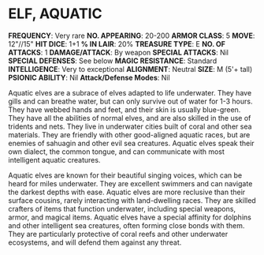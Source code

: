 # ELF, AQUATIC

**FREQUENCY**: Very rare
**NO. APPEARING**: 20-200
**ARMOR CLASS**: 5
**MOVE**: 12"//15"
**HIT DICE**: 1+1
**% IN LAIR**: 20%
**TREASURE TYPE**: E
**NO. OF ATTACKS**: 1
**DAMAGE/ATTACK**: By weapon
**SPECIAL ATTACKS**: Nil
**SPECIAL DEFENSES**: See below
**MAGIC RESISTANCE**: Standard
**INTELLIGENCE**: Very to exceptional
**ALIGNMENT**: Neutral
**SIZE**: M (5'+ tall)
**PSIONIC ABILITY**: Nil
**Attack/Defense Modes**: Nil

Aquatic elves are a subrace of elves adapted to life underwater. They have gills and can breathe water, but can only survive out of water for 1-3 hours. They have webbed hands and feet, and their skin is usually blue-green. They have all the abilities of normal elves, and are also skilled in the use of tridents and nets. They live in underwater cities built of coral and other sea materials. They are friendly with other good-aligned aquatic races, but are enemies of sahuagin and other evil sea creatures. Aquatic elves speak their own dialect, the common tongue, and can communicate with most intelligent aquatic creatures.

Aquatic elves are known for their beautiful singing voices, which can be heard for miles underwater. They are excellent swimmers and can navigate the darkest depths with ease. Aquatic elves are more reclusive than their surface cousins, rarely interacting with land-dwelling races. They are skilled crafters of items that function underwater, including special weapons, armor, and magical items. Aquatic elves have a special affinity for dolphins and other intelligent sea creatures, often forming close bonds with them. They are particularly protective of coral reefs and other underwater ecosystems, and will defend them against any threat.
